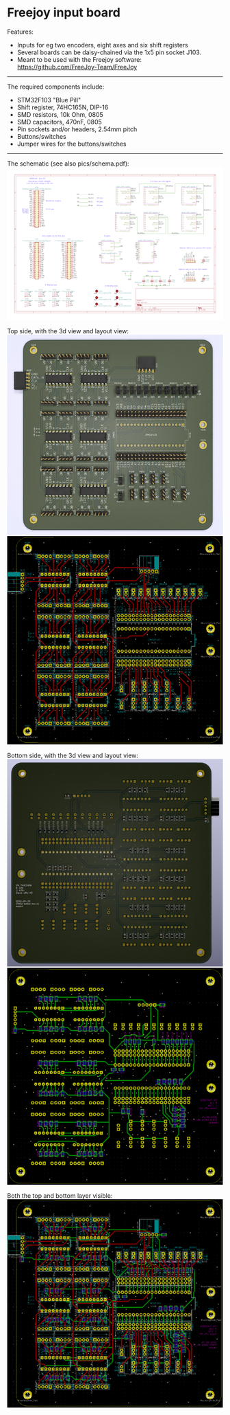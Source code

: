 # Freejoy input board

Features:
- Inputs for eg two encoders, eight axes and six shift registers
- Several boards can be daisy-chained via the 1x5 pin socket J103.
- Meant to be used with the Freejoy software: <https://github.com/FreeJoy-Team/FreeJoy>
----

The required components include:
- STM32F103 "Blue Pill"
- Shift register, 74HC165N, DIP-16
- SMD resistors, 10k Ohm, 0805
- SMD capacitors, 470nF, 0805
- Pin sockets and/or headers, 2.54mm pitch
- Buttons/switches
- Jumper wires for the buttons/switches

----

[//]: # (Todo: add pictures of a soldered version)

The schematic (see also pics/schema.pdf):
![](./pics/schema.png)

Top side, with the 3d view and layout view:
![](./pics/front_3d.png)
![](./pics/front_layout.png)

Bottom side, with the 3d view and layout view:
![](./pics/back_3d.png)
![](./pics/back_layout.png)

Both the top and bottom layer visible:
![](./pics/layout.png)
